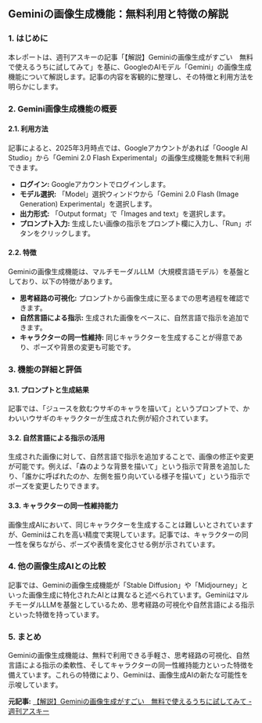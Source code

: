 ## Geminiの画像生成機能：無料利用と特徴の解説

### 1. はじめに

本レポートは、週刊アスキーの記事「【解説】Geminiの画像生成がすごい　無料で使えるうちに試してみて」を基に、GoogleのAIモデル「Gemini」の画像生成機能について解説します。記事の内容を客観的に整理し、その特徴と利用方法を明らかにします。

### 2. Gemini画像生成機能の概要

#### 2.1. 利用方法

記事によると、2025年3月時点では、Googleアカウントがあれば「Google AI Studio」から「Gemini 2.0 Flash Experimental」の画像生成機能を無料で利用できます。

* **ログイン:** Googleアカウントでログインします。
* **モデル選択:** 「Model」選択ウィンドウから「Gemini 2.0 Flash (Image Generation) Experimental」を選択します。
* **出力形式:** 「Output format」で「Images and text」を選択します。
* **プロンプト入力:** 生成したい画像の指示をプロンプト欄に入力し、「Run」ボタンをクリックします。

#### 2.2. 特徴

Geminiの画像生成機能は、マルチモーダルLLM（大規模言語モデル）を基盤としており、以下の特徴があります。

* **思考経路の可視化:** プロンプトから画像生成に至るまでの思考過程を確認できます。
* **自然言語による指示:** 生成された画像をベースに、自然言語で指示を追加できます。
* **キャラクターの同一性維持:** 同じキャラクターを生成することが得意であり、ポーズや背景の変更も可能です。

### 3. 機能の詳細と評価

#### 3.1. プロンプトと生成結果

記事では、「ジュースを飲むウサギのキャラを描いて」というプロンプトで、かわいいウサギのキャラクターが生成された例が紹介されています。

#### 3.2. 自然言語による指示の活用

生成された画像に対して、自然言語で指示を追加することで、画像の修正や変更が可能です。例えば、「森のような背景を描いて」という指示で背景を追加したり、「誰かに呼ばれたのか、左側を振り向いている様子を描いて」という指示でポーズを変更したりできます。

#### 3.3. キャラクターの同一性維持能力

画像生成AIにおいて、同じキャラクターを生成することは難しいとされていますが、Geminiはこれを高い精度で実現しています。記事では、キャラクターの同一性を保ちながら、ポーズや表情を変化させる例が示されています。

### 4. 他の画像生成AIとの比較

記事では、Geminiの画像生成機能が「Stable Diffusion」や「Midjourney」といった画像生成に特化されたAIとは異なると述べられています。GeminiはマルチモーダルLLMを基盤としているため、思考経路の可視化や自然言語による指示といった特徴を持っています。

### 5. まとめ

Geminiの画像生成機能は、無料で利用できる手軽さ、思考経路の可視化、自然言語による指示の柔軟性、そしてキャラクターの同一性維持能力といった特徴を備えています。これらの特徴により、Geminiは、画像生成AIの新たな可能性を示唆しています。



**元記事:** [【解説】Geminiの画像生成がすごい　無料で使えるうちに試してみて - 週刊アスキー](https://weekly.ascii.jp/elem/000/004/258/4258261/2/)
